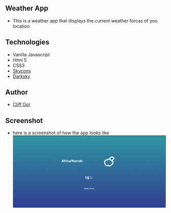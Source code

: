 ## Weather App

- This is a weather app that displays the current weather forcas of you location

  

## Technologies
- Vanilla Javascript
- Html 5
- CSS3
-  [Skycons](https://darkskyapp.github.io/skycons/)
- [Darksky](https://darksky.net/)
## Author
- [Cliff Gor](https://github.com/cliffgor)

## Screenshot
- here is a screenshot of how the app looks like
<img src="screenshot/weather_app.PNG"
     alt="Markdown Monster icon"
     style="float: left; margin-right: 10px;" />